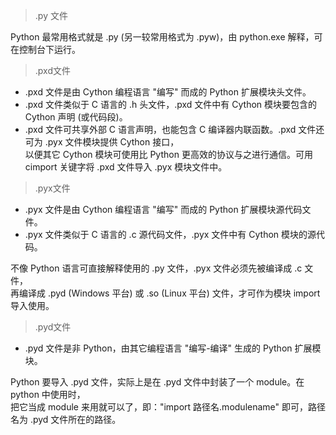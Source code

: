 > .py 文件

Python 最常用格式就是 .py (另一较常用格式为 .pyw)，由 python.exe 解释，可在控制台下运行。


> .pxd文件

* .pxd 文件是由 Cython 编程语言 "编写" 而成的 Python 扩展模块头文件。
* .pxd 文件类似于 C 语言的 .h 头文件，.pxd 文件中有 Cython 模块要包含的 Cython 声明 (或代码段)。
* .pxd 文件可共享外部 C 语言声明，也能包含 C 编译器内联函数。.pxd 文件还可为 .pyx 文件模块提供 Cython 接口，  
以便其它 Cython 模块可使用比 Python 更高效的协议与之进行通信。可用 cimport 关键字将 .pxd 文件导入 .pyx 模块文件中。


> .pyx文件

* .pyx 文件是由 Cython 编程语言 "编写" 而成的 Python 扩展模块源代码文件。
* .pyx 文件类似于 C 语言的 .c 源代码文件，.pyx 文件中有 Cython 模块的源代码。

不像 Python 语言可直接解释使用的 .py 文件，.pyx 文件必须先被编译成 .c 文件，  
再编译成 .pyd (Windows 平台) 或 .so (Linux 平台) 文件，才可作为模块 import 导入使用。


> .pyd文件

* .pyd 文件是非 Python，由其它编程语言 "编写-编译" 生成的 Python 扩展模块。

Python 要导入 .pyd 文件，实际上是在 .pyd 文件中封装了一个 module。在 python 中使用时，  
把它当成 module 来用就可以了，即："import 路径名.modulename" 即可，路径名为 .pyd 文件所在的路径。

